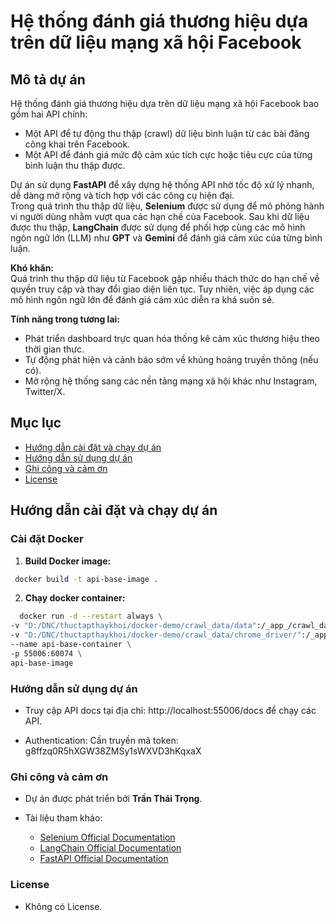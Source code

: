 # Hệ thống đánh giá thương hiệu dựa trên dữ liệu mạng xã hội Facebook

## Mô tả dự án
Hệ thống đánh giá thương hiệu dựa trên dữ liệu mạng xã hội Facebook bao gồm hai API chính:
- Một API để tự động thu thập (crawl) dữ liệu bình luận từ các bài đăng công khai trên Facebook.
- Một API để đánh giá mức độ cảm xúc tích cực hoặc tiêu cực của từng bình luận thu thập được.

Dự án sử dụng **FastAPI** để xây dựng hệ thống API nhờ tốc độ xử lý nhanh, dễ dàng mở rộng và tích hợp với các công cụ hiện đại.  
Trong quá trình thu thập dữ liệu, **Selenium** được sử dụng để mô phỏng hành vi người dùng nhằm vượt qua các hạn chế của Facebook. Sau khi dữ liệu được thu thập, **LangChain** được sử dụng để phối hợp cùng các mô hình ngôn ngữ lớn (LLM) như **GPT** và **Gemini** để đánh giá cảm xúc của từng bình luận.

**Khó khăn:**  
Quá trình thu thập dữ liệu từ Facebook gặp nhiều thách thức do hạn chế về quyền truy cập và thay đổi giao diện liên tục. Tuy nhiên, việc áp dụng các mô hình ngôn ngữ lớn để đánh giá cảm xúc diễn ra khá suôn sẻ.

**Tính năng trong tương lai:**  
- Phát triển dashboard trực quan hóa thống kê cảm xúc thương hiệu theo thời gian thực.  
- Tự động phát hiện và cảnh báo sớm về khủng hoảng truyền thông (nếu có).  
- Mở rộng hệ thống sang các nền tảng mạng xã hội khác như Instagram, Twitter/X.

## Mục lục
- [Hướng dẫn cài đặt và chạy dự án](#hướng-dẫn-cài-đặt-và-chạy-dự-án)
- [Hướng dẫn sử dụng dự án](#hướng-dẫn-sử-dụng-dự-án)
- [Ghi công và cảm ơn](#ghi-công-và-cảm-ơn)
- [License](#license)

## Hướng dẫn cài đặt và chạy dự án

### Cài đặt Docker
1. **Build Docker image:**
  ```bash
   docker build -t api-base-image .
  ```
2. **Chạy docker container:**
  ```bash
    docker run -d --restart always \
  -v "D:/DNC/thuctapthaykhoi/docker-demo/crawl_data/data":/_app_/crawl_data/data/ \
  -v "D:/DNC/thuctapthaykhoi/docker-demo/crawl_data/chrome_driver/":/_app_/crawl_data/chrome_driver/ \
  --name api-base-container \
  -p 55006:60074 \
  api-base-image
  ```
### Hướng dẫn sử dụng dự án
- Truy cập API docs tại địa chỉ: http://localhost:55006/docs để chạy các API.

- Authentication: Cần truyền mã token: g8ffzq0R5hXGW38ZMSy1sWXVD3hKqxaX

### Ghi công và cảm ơn
- Dự án được phát triển bởi **Trần Thái Trọng**.

- Tài liệu tham khảo:
  - [Selenium Official Documentation](https://www.selenium.dev/)
  - [LangChain Official Documentation](https://www.langchain.com/)
  - [FastAPI Official Documentation](https://fastapi.tiangolo.com/)

### License
- Không có License.